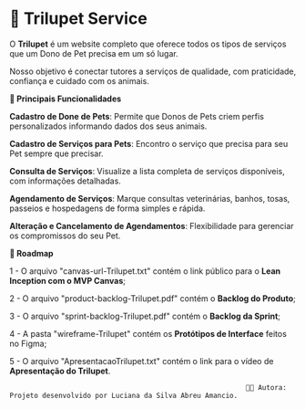 # 🐾 Trilupet Service

O **Trilupet** é um website completo que oferece todos os tipos de serviços que um Dono de Pet precisa em um só lugar.

Nosso objetivo é conectar tutores a serviços de qualidade, com praticidade, confiança e cuidado com os animais.


**🌟 Principais Funcionalidades**

**Cadastro de Done de Pets**: Permite que Donos de Pets criem perfis personalizados informando dados dos seus animais.

**Cadastro de Serviços para Pets**: Encontro o serviço que precisa para seu Pet sempre que precisar.

**Consulta de Serviços**: Visualize a lista completa de serviços disponíveis, com informações detalhadas.

**Agendamento de Serviços**: Marque consultas veterinárias, banhos, tosas, passeios e hospedagens de forma simples e rápida.

**Alteração e Cancelamento de Agendamentos**: Flexibilidade para gerenciar os compromissos do seu Pet.


**📌 Roadmap**

1 - O arquivo "canvas-url-Trilupet.txt" contém o link público para o **Lean Inception com o MVP Canvas**;

2 - O arquivo "product-backlog-Trilupet.pdf" contém o **Backlog do Produto**;

3 - O arquivo "sprint-backlog-Trilupet.pdf" contém o **Backlog da Sprint**;

4 - A pasta "wireframe-Trilupet" contém os **Protótipos de Interface** feitos no Figma;

5 - O arquivo "ApresentacaoTrilupet.txt" contém o link para o vídeo de **Apresentação do Trilupet**.



                                                              👩‍💻 Autora: Projeto desenvolvido por Luciana da Silva Abreu Amancio.
